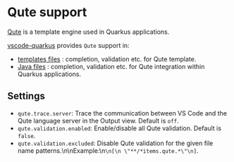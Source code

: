 # Qute support

[Qute](https://quarkus.io/guides/qute-reference) is a template engine used in Quarkus applications.

[vscode-quarkus](https://github.com/redhat-developer/vscode-quarkus) provides `Qute` support in:

 * [templates files](TemplateSupport.md#template) : completion, validation etc. for Qute template.
 * [Java files](JavaSupport.md#java-file) : completion, validation etc. for Qute integration within Quarkus applications.

 ## Settings

 * `qute.trace.server`: Trace the communication between VS Code and the Qute language server in the Output view. Default is `off`.
 * `qute.validation.enabled`: Enable/disable all Qute validation. Default is `false`.
 * `qute.validation.excluded`: Disable Qute validation for the given file name patterns.\n\nExample:\n```\n[\n \"**/*items.qute.*\"\n]```.